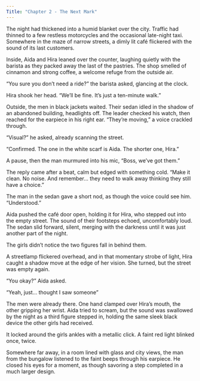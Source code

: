 ```yaml
---
Title: "Chapter 2 - The Next Mark"
---
```


The night had thickened into a humid blanket over the city. Traffic had thinned to a few restless motorcycles and the occasional late-night taxi. Somewhere in the maze of narrow streets, a dimly lit café flickered with the sound of its last customers.

Inside, Aida and Hira leaned over the counter, laughing quietly with the barista as they packed away the last of the pastries. The shop smelled of cinnamon and strong coffee, a welcome refuge from the outside air.

“You sure you don’t need a ride?” the barista asked, glancing at the clock.

Hira shook her head. “We’ll be fine. It’s just a ten-minute walk.”

Outside, the men in black jackets waited. Their sedan idled in the shadow of an abandoned building, headlights off. The leader checked his watch, then reached for the earpiece in his right ear.
“They’re moving,” a voice crackled through.

“Visual?” he asked, already scanning the street.

“Confirmed. The one in the white scarf is Aida. The shorter one, Hira.”

A pause, then the man murmured into his mic, “Boss, we’ve got them.”

The reply came after a beat, calm but edged with something cold. “Make it clean. No noise. And remember... they need to walk away thinking they still have a choice.”

The man in the sedan gave a short nod, as though the voice could see him. “Understood.”

Aida pushed the café door open, holding it for Hira, who stepped out into the empty street. The sound of their footsteps echoed, uncomfortably loud. The sedan slid forward, silent, merging with the darkness until it was just another part of the night.

The girls didn’t notice the two figures fall in behind them.

A streetlamp flickered overhead, and in that momentary strobe of light, Hira caught a shadow move at the edge of her vision. She turned, but the street was empty again.

“You okay?” Aida asked.

“Yeah, just... thought I saw someone”

The men were already there. One hand clamped over Hira’s mouth, the other gripping her wrist. Aida tried to scream, but the sound was swallowed by the night as a third figure stepped in, holding the same sleek black device the other girls had received.

It locked around the girls ankles with a metallic click. A faint red light blinked once, twice.

Somewhere far away, in a room lined with glass and city views, the man from the bungalow listened to the faint beeps through his earpiece. He closed his eyes for a moment, as though savoring a step completed in a much larger design.